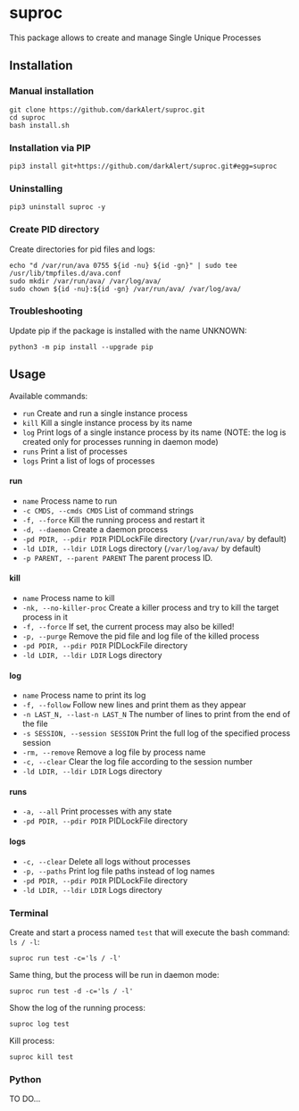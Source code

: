 # suproc
This package allows to create and manage Single Unique Processes

## Installation
### Manual installation
```
git clone https://github.com/darkAlert/suproc.git
cd suproc
bash install.sh
```

### Installation via PIP
```
pip3 install git+https://github.com/darkAlert/suproc.git#egg=suproc
```

### Uninstalling
```
pip3 uninstall suproc -y
```

### Create PID directory
Create directories for pid files and logs:
```
echo "d /var/run/ava 0755 ${id -nu} ${id -gn}" | sudo tee /usr/lib/tmpfiles.d/ava.conf
sudo mkdir /var/run/ava/ /var/log/ava/
sudo chown ${id -nu}:${id -gn} /var/run/ava/ /var/log/ava/
```

### Troubleshooting
Update pip if the package is installed with the name UNKNOWN:
```
python3 -m pip install --upgrade pip
```

## Usage
Available commands:
- `run` Create and run a single instance process
- `kill` Kill a single instance process by its name
- `log` Print logs of a single instance process by its name (NOTE: the log is created only for processes running in daemon mode)
- `runs` Print a list of processes
- `logs` Print a list of logs of processes

#### run
- `name`                       Process name to run
- `-c CMDS, --cmds CMDS`       List of command strings
- `-f, --force`                Kill the running process and restart it
- `-d, --daemon`               Create a daemon process
- `-pd PDIR, --pdir PDIR`      PIDLockFile directory (`/var/run/ava/` by default)
- `-ld LDIR, --ldir LDIR`      Logs directory (`/var/log/ava/` by default)
- `-p PARENT, --parent PARENT` The parent process ID.

#### kill
- `name`                  Process name to kill
- `-nk, --no-killer-proc` Create a killer process and try to kill the target process in it
- `-f, --force`           If set, the current process may also be killed!
- `-p, --purge`           Remove the pid file and log file of the killed process
- `-pd PDIR, --pdir PDIR` PIDLockFile directory
- `-ld LDIR, --ldir LDIR` Logs directory

#### log
- `name`                          Process name to print its log
- `-f, --follow`                  Follow new lines and print them as they appear
- `-n LAST_N, --last-n LAST_N`    The number of lines to print from the end of the file
- `-s SESSION, --session SESSION` Print the full log of the specified process session
- `-rm, --remove`                 Remove a log file by process name
- `-c, --clear`                   Clear the log file according to the session number
- `-ld LDIR, --ldir LDIR`         Logs directory   

#### runs
- `-a, --all`             Print processes with any state
- `-pd PDIR, --pdir PDIR` PIDLockFile directory

#### logs
- `-c, --clear`           Delete all logs without processes
- `-p, --paths`           Print log file paths instead of log names
- `-pd PDIR, --pdir PDIR` PIDLockFile directory
- `-ld LDIR, --ldir LDIR` Logs directory 


### Terminal
Create and start a process named `test` that will execute the bash command: `ls / -l`:
```
suproc run test -c='ls / -l'
```

Same thing, but the process will be run in daemon mode:
```
suproc run test -d -c='ls / -l'
```

Show the log of the running process:
```
suproc log test
```

Kill process:
```
suproc kill test
```

### Python
TO DO...